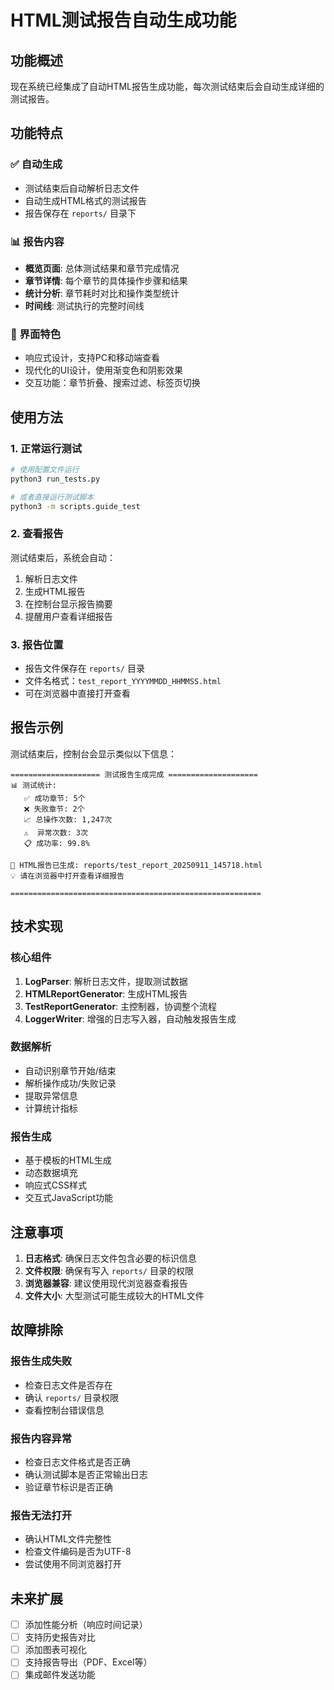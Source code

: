 # HTML测试报告自动生成功能

## 功能概述

现在系统已经集成了自动HTML报告生成功能，每次测试结束后会自动生成详细的测试报告。

## 功能特点

### ✅ 自动生成
- 测试结束后自动解析日志文件
- 自动生成HTML格式的测试报告
- 报告保存在 `reports/` 目录下

### 📊 报告内容
- **概览页面**: 总体测试结果和章节完成情况
- **章节详情**: 每个章节的具体操作步骤和结果
- **统计分析**: 章节耗时对比和操作类型统计
- **时间线**: 测试执行的完整时间线

### 🎨 界面特色
- 响应式设计，支持PC和移动端查看
- 现代化的UI设计，使用渐变色和阴影效果
- 交互功能：章节折叠、搜索过滤、标签页切换

## 使用方法

### 1. 正常运行测试
```bash
# 使用配置文件运行
python3 run_tests.py

# 或者直接运行测试脚本
python3 -m scripts.guide_test
```

### 2. 查看报告
测试结束后，系统会自动：
1. 解析日志文件
2. 生成HTML报告
3. 在控制台显示报告摘要
4. 提醒用户查看详细报告

### 3. 报告位置
- 报告文件保存在 `reports/` 目录
- 文件名格式：`test_report_YYYYMMDD_HHMMSS.html`
- 可在浏览器中直接打开查看

## 报告示例

测试结束后，控制台会显示类似以下信息：

```
==================== 测试报告生成完成 ====================
📊 测试统计:
   ✅ 成功章节: 5个
   ❌ 失败章节: 2个  
   📈 总操作次数: 1,247次
   ⚠️  异常次数: 3次
   📋 成功率: 99.8%

📄 HTML报告已生成: reports/test_report_20250911_145718.html
💡 请在浏览器中打开查看详细报告

========================================================
```

## 技术实现

### 核心组件
1. **LogParser**: 解析日志文件，提取测试数据
2. **HTMLReportGenerator**: 生成HTML报告
3. **TestReportGenerator**: 主控制器，协调整个流程
4. **LoggerWriter**: 增强的日志写入器，自动触发报告生成

### 数据解析
- 自动识别章节开始/结束
- 解析操作成功/失败记录
- 提取异常信息
- 计算统计指标

### 报告生成
- 基于模板的HTML生成
- 动态数据填充
- 响应式CSS样式
- 交互式JavaScript功能

## 注意事项

1. **日志格式**: 确保日志文件包含必要的标识信息
2. **文件权限**: 确保有写入 `reports/` 目录的权限
3. **浏览器兼容**: 建议使用现代浏览器查看报告
4. **文件大小**: 大型测试可能生成较大的HTML文件

## 故障排除

### 报告生成失败
- 检查日志文件是否存在
- 确认 `reports/` 目录权限
- 查看控制台错误信息

### 报告内容异常
- 检查日志文件格式是否正确
- 确认测试脚本是否正常输出日志
- 验证章节标识是否正确

### 报告无法打开
- 确认HTML文件完整性
- 检查文件编码是否为UTF-8
- 尝试使用不同浏览器打开

## 未来扩展

- [ ] 添加性能分析（响应时间记录）
- [ ] 支持历史报告对比
- [ ] 添加图表可视化
- [ ] 支持报告导出（PDF、Excel等）
- [ ] 集成邮件发送功能
